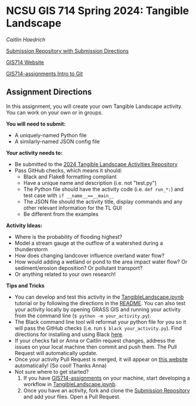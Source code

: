 # NCSU GIS 714 Spring 2024: Tangible Landscape

_Caitlin Haedrich_

[Submission Repository with Submission Directions](https://github.com/ncsu-geoforall-lab/gis714-2024-tangible-landscape/)

[GIS714 Website](https://ncsu-geoforall-lab.github.io/geospatial-simulations-course/topics/tangible_landscape.html)

[GIS714-assignments Intro to Git](https://github.com/ncsu-geoforall-lab/GIS714-assignments/tree/main/Intro_To_Git)

## Assignment Directions

In this assignment, you will create your own Tangible Landscape activity. You can work on your own or in groups.

**You will need to submit:**
* A uniquely-named Python file
* A similarly-named JSON config file

**Your activity needs to:**
* Be submitted to the [2024 Tangible Landscape Activities Repository](https://github.com/ncsu-geoforall-lab/gis714-2024-tangible-landscape/)
* Pass GitHub checks, which means it should:
    - Black and Flake8 formatting compliant
    - Have a unique name and description (i.e. not "test.py")
    - The Python file should have the activity code (i.e. `def run_*:`) and test case with `if __name__==__main__`
    - The JSON file should the activity title, display commands and any other relevant information for the TL GUI
    - Be different from the examples

**Activity Ideas:**
* Where is the probability of flooding highest?
* Model a stream gauge at the outflow of a watershed during a thunderstorm
* How does changing landcover influence overland water flow? 
* How would adding a wetland or pond to the area impact water flow? Or sediment/erosion deposition? Or pollutant transport?
* Or anything related to your own research!

**Tips and Tricks**
* You can develop and test this activity in the [TangibleLandscape.ipynb](./TangibleLandscape.ipynb)  tutorial or by following the directions in the [README](https://github.com/ncsu-geoforall-lab/gis714-2024-tangible-landscape/). You can also test your activity locally by opening GRASS GIS and running your activity from the command line (`$ python -m your_activity.py`).
* The Black command line tool will reformat your python file for you so it will pass the GitHub checks (i.e. run `$ black your_activity.py`). Find directions for installing and using Black [here](https://black.readthedocs.io/en/stable/getting_started.html).
* If your checks fail or Anna or Caitlin request changes, address the issues on your local machine then commit and push them. The Pull Request will automatically update.
* Once your activity Pull Request is merged, it will appear on [this website](https://ncsu-geoforall-lab.github.io/gis714-2024-tangible-landscape/) automatically! (So cool! Thanks Anna)
* Not sure where to get started? 
    1. If you have [GIS714-assignments](https://github.com/ncsu-geoforall-lab/GIS714-assignments) on your machine, start developing a workflow in [TangibleLandscape.ipynb](./TangibleLandscape.ipynb).
    2. Once you have an activity, fork and clone the [Submission Repository](https://github.com/ncsu-geoforall-lab/gis714-2024-tangible-landscape/) and add your files. Open a Pull Request.